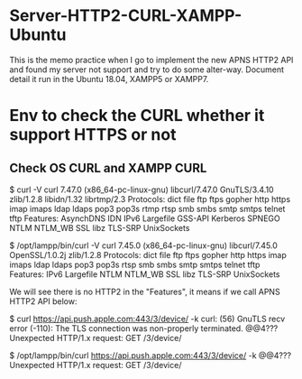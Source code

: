 # Server-HTTP2-CURL-XAMPP-Ubuntu
  This is the memo practice when I go to implement the new APNS HTTP2 API and found my server not support and try to do some alter-way.
  Document detail it run in the Ubuntu 18.04, XAMPP5 or XAMPP7.

# Env to check the CURL whether it support HTTPS or not

## Check OS CURL and XAMPP CURL
  $ curl -V
    curl 7.47.0 (x86_64-pc-linux-gnu) libcurl/7.47.0 GnuTLS/3.4.10 zlib/1.2.8 libidn/1.32 librtmp/2.3
    Protocols: dict file ftp ftps gopher http https imap imaps ldap ldaps pop3 pop3s rtmp rtsp smb smbs smtp smtps telnet tftp 
    Features: AsynchDNS IDN IPv6 Largefile GSS-API Kerberos SPNEGO NTLM NTLM_WB SSL libz TLS-SRP UnixSockets 
  
  $ /opt/lampp/bin/curl -V
    curl 7.45.0 (x86_64-pc-linux-gnu) libcurl/7.45.0 OpenSSL/1.0.2j zlib/1.2.8
    Protocols: dict file ftp ftps gopher http https imap imaps ldap ldaps pop3 pop3s rtsp smb smbs smtp smtps telnet tftp 
    Features: IPv6 Largefile NTLM NTLM_WB SSL libz TLS-SRP UnixSockets

  We will see there is no HTTP2 in the "Features", it means if we call APNS HTTP2 API below:
  
  $ curl https://api.push.apple.com:443/3/device/ -k
    curl: (56) GnuTLS recv error (-110): The TLS connection was non-properly terminated.
    @@4???Unexpected HTTP/1.x request: GET /3/device/
  
  $ /opt/lampp/bin/curl https://api.push.apple.com:443/3/device/ -k
    @@4???Unexpected HTTP/1.x request: GET /3/device/ 
  
  
  
